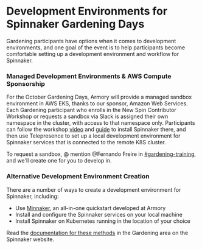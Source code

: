 # Development Environments for Spinnaker Gardening Days

Gardening participants have options when it comes to development environments, and one goal of the event is to help participants become comfortable setting up a development environment and workflow for Spinnaker. 

### Managed Development Environments & AWS Compute Sponsorship 
For the October Gardening Days, Armory will provide a managed sandbox environment in AWS EKS, thanks to our sponsor, Amazon Web Services. Each Gardening participant who enrolls in the New Spin Contributor Workshop or requests a sandbox via Slack is assigned their own namespace in the cluster, with access to that namespace only. Participants can follow the workshop [video](https://youtu.be/Sb5CO6RQx_Q) and [guide](https://spinnaker.io/community/gardening/spin-contrib/) to install Spinnaker there, and then use Telepresence to set up a local development environment for Spinnaker services that is connected to the remote K8S cluster. 

To request a sandbox, @ mention @Fernando Freire in [#gardening-training](https://spinnakerteam.slack.com/archives/C011CAW95SP), and we'll create one for you to develop in.

### Alternative Development Environment Creation
There are a number of ways to create a development environment for Spinnaker, including:
- Use [Minnaker](https://github.com/armory/minnaker), an all-in-one quickstart developed at Armory
- Install and configure the Spinnaker services on your local machine
- Install Spinnaker on Kubernetes running in the location of your choice

Read the [documentation for these methods](https://spinnaker.io/community/gardening/dev-environment/) in the Gardening area on the Spinnaker website. 
